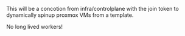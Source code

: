 This will be a concotion from infra/controlplane with the join token to dynamically spinup proxmox VMs from a template.

No long lived workers!